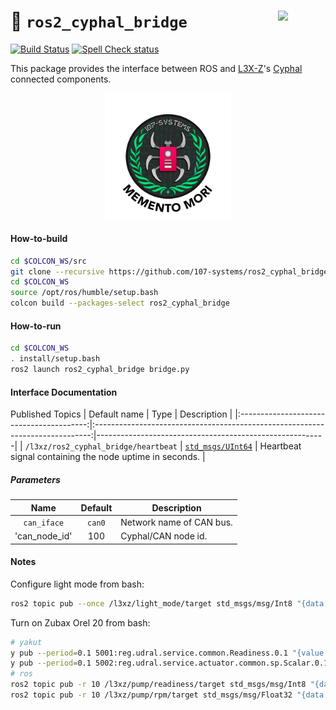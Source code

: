 <a href="https://107-systems.org/"><img align="right" src="https://raw.githubusercontent.com/107-systems/.github/main/logo/107-systems.png" width="15%"></a>
:floppy_disk: `ros2_cyphal_bridge`
==================================
[![Build Status](https://github.com/107-systems/ros2_cyphal_bridge/actions/workflows/ros2.yml/badge.svg)](https://github.com/107-systems/ros2_cyphal_bridge/actions/workflows/ros2.yml)
[![Spell Check status](https://github.com/107-systems/ros2_cyphal_bridge/actions/workflows/spell-check.yml/badge.svg)](https://github.com/107-systems/ros2_cyphal_bridge/actions/workflows/spell-check.yml)

This package provides the interface between ROS and [L3X-Z](https://github.com/107-systems/l3xz)'s [Cyphal](https://opencyphal.org) connected components.

<p align="center">
  <a href="https://github.com/107-systems/l3xz"><img src="https://raw.githubusercontent.com/107-systems/.github/main/logo/l3xz-logo-memento-mori-github.png" width="40%"></a>
</p>

#### How-to-build
```bash
cd $COLCON_WS/src
git clone --recursive https://github.com/107-systems/ros2_cyphal_bridge
cd $COLCON_WS
source /opt/ros/humble/setup.bash
colcon build --packages-select ros2_cyphal_bridge
```

#### How-to-run
```bash
cd $COLCON_WS
. install/setup.bash
ros2 launch ros2_cyphal_bridge bridge.py
```

#### Interface Documentation
Published Topics
|               Default name               |                                             Type                              | Description                                             |
|:----------------------------------------:|:-----------------------------------------------------------------------------:|---------------------------------------------------------|
|     `/l3xz/ros2_cyphal_bridge/heartbeat` |  [`std_msgs/UInt64`](https://docs.ros2.org/foxy/api/std_msgs/msg/UInt64.html) | Heartbeat signal containing the node uptime in seconds. |

##### Parameters
| Name | Default | Description |
|:-:|:-:|-|
| `can_iface` | `can0` | Network name of CAN bus. |
| 'can_node_id' | 100 | Cyphal/CAN node id. |

#### Notes
Configure light mode from bash:
```bash
ros2 topic pub --once /l3xz/light_mode/target std_msgs/msg/Int8 "{data: 3}"
```
Turn on Zubax Orel 20 from bash:
```bash
# yakut
y pub --period=0.1 5001:reg.udral.service.common.Readiness.0.1 "{value: 3}"
y pub --period=0.1 5002:reg.udral.service.actuator.common.sp.Scalar.0.1 "{value: 10.0}"
# ros
ros2 topic pub -r 10 /l3xz/pump/readiness/target std_msgs/msg/Int8 "{data: 3}"
ros2 topic pub -r 10 /l3xz/pump/rpm/target std_msgs/msg/Float32 "{data: 10}"
```
